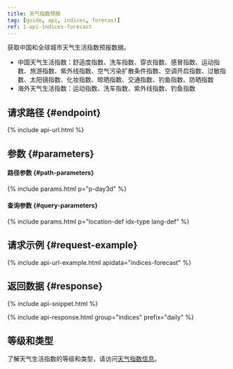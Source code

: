```yaml
---
title: 天气指数预报
tag: [guide, api, indices, forecast]
ref: 1-api-indices-forecast
---
```


获取中国和全球城市天气生活指数预报数据。

- 中国天气生活指数：舒适度指数、洗车指数、穿衣指数、感冒指数、运动指数、旅游指数、紫外线指数、空气污染扩散条件指数、空调开启指数、过敏指数、太阳镜指数、化妆指数、晾晒指数、交通指数、钓鱼指数、防晒指数
- 海外天气生活指数：运动指数、洗车指数、紫外线指数、钓鱼指数

## 请求路径 {#endpoint}

{% include api-url.html %}

## 参数 {#parameters}

#### 路径参数 {#path-parameters}

{% include params.html p="p-day3d" %}

#### 查询参数 {#query-parameters}

{% include params.html p="location-def idx-type lang-def" %}

## 请求示例 {#request-example}

{% include api-url-example.html apidata="indices-forecast" %}

## 返回数据 {#response}

{% include api-snippet.html %}

{% include api-response.html group="indices" prefix="daily" %}

## 等级和类型

了解天气生活指数的等级和类型，请访问[天气指数信息](/docs/resource/indices-info/)。
